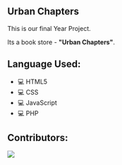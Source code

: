 ## Urban Chapters

This is our final Year Project.

Its a book store - **"Urban Chapters"**.

## Language Used:

- 💻 HTML5
- 💻 CSS
- 💻 JavaScript
- 💻 PHP


## Contributors:

<a href="https://github.com/Suparno-0069/Project-Sem-VI/graphs/contributors">
  <img src="https://contrib.rocks/image?repo=Suparno-0069/Project-Sem-VI" />
</a>
